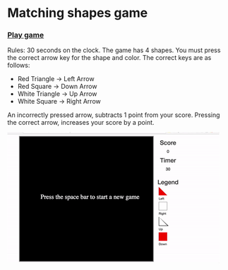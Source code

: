 # Matching shapes game

### [Play game](https://shapesgame-basjauyulq.now.sh/)

Rules: 30 seconds on the clock. The game has 4 shapes. You must press the correct arrow key for the shape and color. The correct keys are as follows:

* Red Triangle -> Left Arrow
* Red Square -> Down Arrow
* White Triangle -> Up Arrow
* White Square -> Right Arrow

An incorrectly pressed arrow, subtracts 1 point from your score. Pressing the correct arrow, increases your score by a point.




![matching shapes game](canvasShapesGame.gif)



